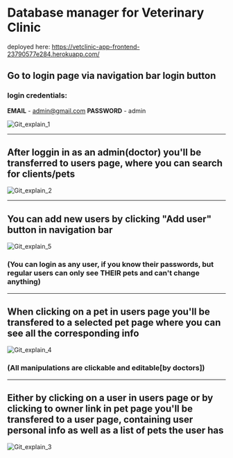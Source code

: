 # Database manager for Veterinary Clinic

deployed here:
  https://vetclinic-app-frontend-23790577e284.herokuapp.com/

## Go to login page via navigation bar login button
### login credentials:

  **EMAIL** - admin@gmail.com
  **PASSWORD** - admin
	
 ![Git_explain_1](https://github.com/moothreene/vet_clinic_frontend/assets/13919816/93abc59e-304e-4f96-a687-3ee23978d62f)
 
-------
## After loggin in as an admin(doctor) you'll be transferred to users page, where you can search for clients/pets

![Git_explain_2](https://github.com/moothreene/vet_clinic_frontend/assets/13919816/52c5627c-d769-45f5-a092-6329fa33568e)

-------

## You can add new users by clicking "Add user" button in navigation bar

![Git_explain_5](https://github.com/moothreene/vet_clinic_frontend/assets/13919816/920af85d-803d-4338-87b8-083359c47823)

### (You can login as any user, if you know their passwords, but regular users can only see THEIR pets and can't change anything)

--------

## When clicking on a pet in users page you'll be transfered to a selected pet page where you can see all the corresponding info

![Git_explain_4](https://github.com/moothreene/vet_clinic_frontend/assets/13919816/ecf23421-497e-4a08-9379-030008e32348)

### (All manipulations are clickable and editable[by doctors])
--------

## Either by clicking on a user in users page or by clicking to owner link in pet page you'll be transfered to a user page, containing user personal info as well as a list of pets the user has

![Git_explain_3](https://github.com/moothreene/vet_clinic_frontend/assets/13919816/9fd8a991-d087-41ec-8ac8-9bb1cf81be60)
